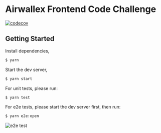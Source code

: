 # Airwallex Frontend Code Challenge

[![codecov](https://codecov.io/gh/jamesxwang/airwallex-frontend-code-challenge/branch/master/graph/badge.svg?token=0FP7PA7GYX)](https://codecov.io/gh/jamesxwang/airwallex-frontend-code-challenge)

## Getting Started

Install dependencies,

```bash
$ yarn
```

Start the dev server,

```bash
$ yarn start
```

For unit tests, please run:

```bash
$ yarn test
```

For e2e tests, please start the dev server first, then run:

```bash
$ yarn e2e:open
```

![e2e test](https://cdn.jsdelivr.net/gh/jamesxwang/cdn@master/202203/e2e.2kdfvkv1l520.gif)
